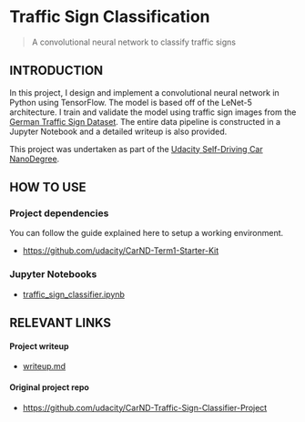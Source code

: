 # Traffic Sign Classification
> A convolutional neural network to classify traffic signs

## INTRODUCTION
In this project, I design and implement a convolutional neural network in Python using TensorFlow. The model is based off of the LeNet-5 architecture. I train and validate the model using traffic sign images from the [German Traffic Sign Dataset](http://benchmark.ini.rub.de/?section=gtsrb&subsection=dataset). The entire data pipeline is constructed in a Jupyter Notebook and a detailed writeup is also provided.

This project was undertaken as part of the [Udacity Self-Driving Car NanoDegree](https://eu.udacity.com/course/self-driving-car-engineer-nanodegree--nd013).

## HOW TO USE

### Project dependencies
You can follow the guide explained here to setup a working environment.
* https://github.com/udacity/CarND-Term1-Starter-Kit

### Jupyter Notebooks
* [traffic_sign_classifier.ipynb](traffic_sign_classifier.ipynb)

## RELEVANT LINKS

#### Project writeup
* [writeup.md](writeup.md)

#### Original project repo
* https://github.com/udacity/CarND-Traffic-Sign-Classifier-Project

